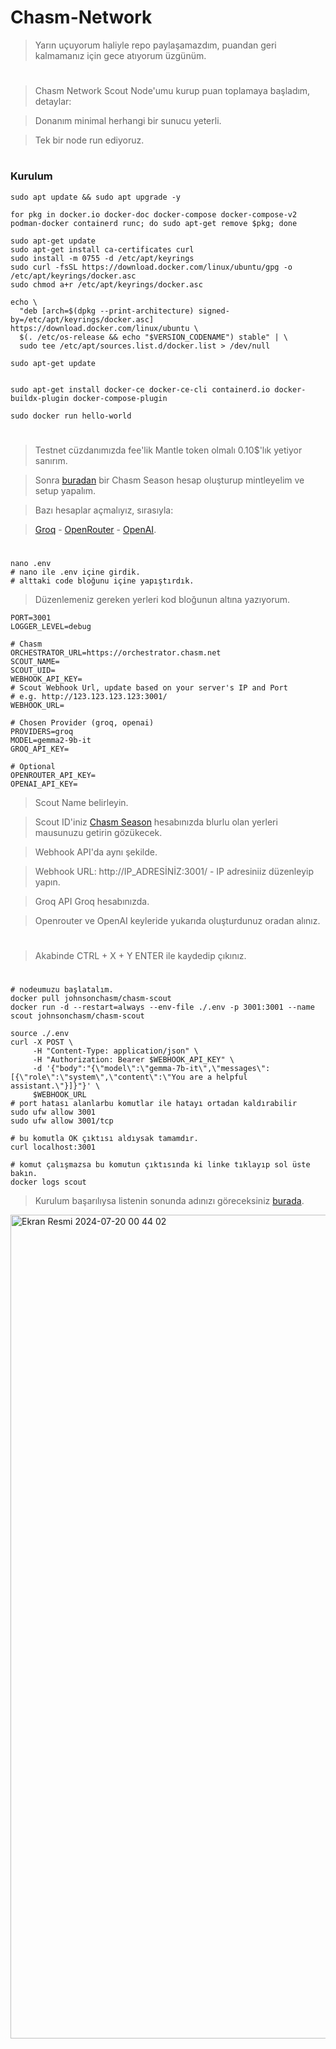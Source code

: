 # Chasm-Network

> Yarın uçuyorum haliyle repo paylaşamazdım, puandan geri kalmamanız için gece atıyorum üzgünüm.

#

> Chasm Network Scout Node'umu kurup puan toplamaya başladım, detaylar:

> Donanım minimal herhangi bir sunucu yeterli.

> Tek bir node run ediyoruz.

#

### Kurulum

```console
sudo apt update && sudo apt upgrade -y

for pkg in docker.io docker-doc docker-compose docker-compose-v2 podman-docker containerd runc; do sudo apt-get remove $pkg; done

sudo apt-get update
sudo apt-get install ca-certificates curl
sudo install -m 0755 -d /etc/apt/keyrings
sudo curl -fsSL https://download.docker.com/linux/ubuntu/gpg -o /etc/apt/keyrings/docker.asc
sudo chmod a+r /etc/apt/keyrings/docker.asc

echo \
  "deb [arch=$(dpkg --print-architecture) signed-by=/etc/apt/keyrings/docker.asc] https://download.docker.com/linux/ubuntu \
  $(. /etc/os-release && echo "$VERSION_CODENAME") stable" | \
  sudo tee /etc/apt/sources.list.d/docker.list > /dev/null

sudo apt-get update


sudo apt-get install docker-ce docker-ce-cli containerd.io docker-buildx-plugin docker-compose-plugin

sudo docker run hello-world
```

#

> Testnet cüzdanımızda fee'lik Mantle token olmalı 0.10$'lık yetiyor sanırım.

> Sonra [buradan](https://scout.chasm.net/private-mint) bir Chasm Season hesap oluşturup mintleyelim ve setup yapalım.

> Bazı hesaplar açmalıyız, sırasıyla:

> [Groq](https://console.groq.com/keys) - [OpenRouter](https://openrouter.ai/settings/keys) - [OpenAI](https://platform.openai.com/api-keys).

#

```console
nano .env
# nano ile .env içine girdik.
# alttaki code bloğunu içine yapıştırdık.
```

> Düzenlemeniz gereken yerleri kod bloğunun altına yazıyorum.

```console
PORT=3001
LOGGER_LEVEL=debug

# Chasm
ORCHESTRATOR_URL=https://orchestrator.chasm.net
SCOUT_NAME=
SCOUT_UID=
WEBHOOK_API_KEY=
# Scout Webhook Url, update based on your server's IP and Port
# e.g. http://123.123.123.123:3001/
WEBHOOK_URL=

# Chosen Provider (groq, openai)
PROVIDERS=groq
MODEL=gemma2-9b-it
GROQ_API_KEY=

# Optional
OPENROUTER_API_KEY=
OPENAI_API_KEY=
```

> Scout Name belirleyin.

> Scout ID'iniz [Chasm Season](https://scout.chasm.net/new-scout) hesabınızda blurlu olan yerleri mausunuzu getirin gözükecek.

> Webhook API'da aynı şekilde.

> Webhook URL: http://IP_ADRESİNİZ:3001/ - IP adresiniiz düzenleyip yapın.

> Groq API Groq hesabınızda.

> Openrouter ve OpenAI keyleride yukarıda oluşturdunuz oradan alınız.

#

> Akabinde CTRL + X + Y ENTER ile kaydedip çıkınız.

#

```console
# nodeumuzu başlatalım.
docker pull johnsonchasm/chasm-scout
docker run -d --restart=always --env-file ./.env -p 3001:3001 --name scout johnsonchasm/chasm-scout

source ./.env
curl -X POST \
     -H "Content-Type: application/json" \
     -H "Authorization: Bearer $WEBHOOK_API_KEY" \
     -d '{"body":"{\"model\":\"gemma-7b-it\",\"messages\":[{\"role\":\"system\",\"content\":\"You are a helpful assistant.\"}]}"}' \
     $WEBHOOK_URL
# port hatası alanlarbu komutlar ile hatayı ortadan kaldırabilir
sudo ufw allow 3001
sudo ufw allow 3001/tcp

# bu komutla OK çıktısı aldıysak tamamdır.
curl localhost:3001

# komut çalışmazsa bu komutun çıktısında ki linke tıklayıp sol üste bakın.
docker logs scout
```

> Kurulum başarılıysa listenin sonunda adınızı göreceksiniz [burada](https://scout.chasm.net/leaderboard).

<img width="1318" alt="Ekran Resmi 2024-07-20 00 44 02" src="https://github.com/user-attachments/assets/45a468af-d186-4e2c-9f9b-614d5de92091">



